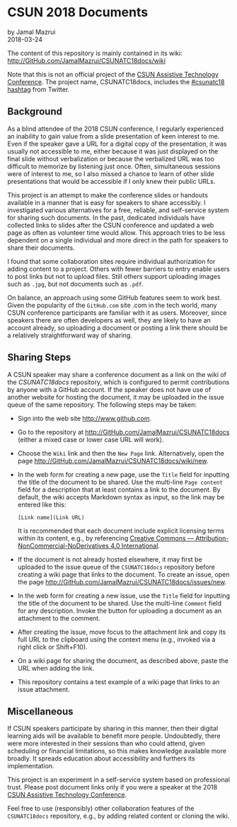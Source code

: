 ﻿# CSUN 2018 Documents

by Jamal Mazrui\
2018-03-24

The content of this repository is mainly contained in its wiki:\
<http://GitHub.com/JamalMazrui/CSUNATC18docs/wiki>

Note that this is not an official project of the [CSUN Assistive Technology Conference](http://www.csunconference.org).  The project name, CSUNATC18docs, includes the [#csunatc18 hashtag](https://twitter.com/hashtag/csunatc18) from Twitter.

## Background

As a blind attendee of the 2018 CSUN conference, I regularly experienced an inability to gain value from a slide presentation of keen interest to me.  Even if the speaker gave a URL for a digital copy of the presentation, it was usually not accessible to me, either because it was just displayed on the final slide without verbalization or because the verbalized URL was too difficult to memorize by listening just once.  Often, simultaneous sessions were of interest to me, so I also missed a chance to learn of other slide presentations that would be accessible if I only knew their public URLs.

This project is an attempt to make the conference slides or handouts available in a manner that is easy for speakers to share accessibly.  I investigated various alternatives for a free, reliable, and self-service system for sharing such documents.  In the past, dedicated individuals have collected links to slides after the CSUN conference and updated a web page as often as volunteer time would allow.  This approach tries to be less dependent on a single individual and more direct in the path for speakers to share their documents.

I found that some collaboration sites require individual authorization for adding content to a project.  Others with fewer barriers to entry enable users to post links but not to upload files.  Still others support uploading images such as `.jpg`, but not documents such as `.pdf`.

On balance, an approach using some GitHub features seem to work best.  Given the popularity of the `GitHub.com` site .com in the tech world, many CSUN conference participants are familiar with it as users.  Moreover, since speakers there are often developers as well, they are likely to have an account already, so uploading a document or posting a link there should be a relatively straightforward way of sharing.

## Sharing Steps

A CSUN speaker may share a conference document as a link on the wiki of the *CSUNATC18docs* repository, which is configured to permit contributions by anyone with a GitHub account.  If the speaker does not have use of another website for hosting the document, it may be uploaded in the issue queue of the same repository.  The following steps may be taken:

- Sign into the web site <http://www.github.com>.

- Go to the repository at <http://GitHub.com/JamalMazrui/CSUNATC18docs> (either a mixed case or lower case URL will work).

- Choose the `Wiki` link and then the `New Page` link.  Alternatively, open the page <http://GitHub.com/JamalMazrui/CSUNATC18docs/wiki/new>.

- In the web form for creating a new page, use the `Title` field for inputting the title of the document to be shared.  Use the multi-line `Page content` field for a description that at least contains a link to the document.  By default, the wiki accepts Markdown syntax as input, so the link may be entered like this:

  `[Link name](Link URL)`

  It is recommended that each document include explicit licensing terms within its content, e.g., by referencing [Creative Commons — Attribution-NonCommercial-NoDerivatives 4.0 International](https://creativecommons.org/licenses/by-nc-nd/4.0/).

- If the document is not already hosted elsewhere, it may first be uploaded to the issue queue of the `CSUNATC18docs` repository before creating a wiki page that links to the document.  To create an issue, open the page <http://GitHub.com/JamalMazrui/CSUNATC18docs/issues/new>.

- In the web form for creating a new issue, use the `Title` field for inputting the title of the document to be shared.  Use the multi-line `Comment` field for any description.  Invoke the button for uploading a document as an attachment to the comment.

- After creating the issue, move focus to the attachment link and copy its full URL to the clipboard using the context menu (e.g., invoked via a right click or Shift+F10).

- On a wiki page for sharing the document, as described above, paste the URL when adding the link.

- This repository contains a test example of a wiki page that links to an issue attachment.

## Miscellaneous

If CSUN speakers participate by sharing in this manner, then their digital learning aids will be available to benefit more people.  Undoubtedly, there were more interested in their sessions than who could attend, given scheduling or financial limitations, so this makes knowledge available more broadly.  It spreads education about accessibility and furthers its implementation.

This project is an experiment in a self-service system based on professional trust.  Please post document links only if you were a speaker at the 2018 [CSUN Assistive Technology Conference](http://csunconference.org).

Feel free to use (responsibly) other collaboration features of the `CSUNATC18docs` repository, e.g., by adding related content or cloning the wiki.
